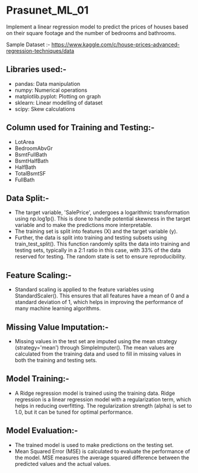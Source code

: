 # Prasunet_ML_01

Implement a linear regression model to predict the prices of houses based on their square footage and the number of bedrooms and bathrooms.

Sample Dataset :-
https://www.kaggle.com/c/house-prices-advanced-regression-techniques/data

## **Libraries used:-**
* pandas: Data manipulation
* numpy: Numerical operations
* matplotlib.pyplot: Plotting on graph
* sklearn: Linear modelling of dataset
* scipy: Skew calculations

## **Column used for Training and Testing:-**
* LotArea
* BedroomAbvGr
* BsmtFullBath
* BsmtHalfBath
* HalfBath
* TotalBsmtSF
* FullBath

## **Data Split:-**
* The target variable, 'SalePrice', undergoes a logarithmic transformation using np.log1p(). This is done to handle potential skewness in the target variable and to make the predictions more interpretable.
* The training set is split into features (X) and the target variable (y).
* Further, the data is split into training and testing subsets using train_test_split(). This function randomly splits the data into training and testing sets, typically in a 2:1 ratio in this case, with 33% of the data reserved for testing. The random state is set to ensure reproducibility.

## **Feature Scaling:-**
* Standard scaling is applied to the feature variables using StandardScaler(). This ensures that all features have a mean of 0 and a standard deviation of 1, which helps in improving the performance of many machine learning algorithms.

## **Missing Value Imputation:-**
* Missing values in the test set are imputed using the mean strategy (strategy='mean') through SimpleImputer(). The mean values are calculated from the training data and used to fill in missing values in both the training and testing sets.

## **Model Training:-**
* A Ridge regression model is trained using the training data. Ridge regression is a linear regression model with a regularization term, which helps in reducing overfitting. The regularization strength (alpha) is set to 1.0, but it can be tuned for optimal performance.

## **Model Evaluation:-**
* The trained model is used to make predictions on the testing set.
* Mean Squared Error (MSE) is calculated to evaluate the performance of the model. MSE measures the average squared difference between the predicted values and the actual values.

